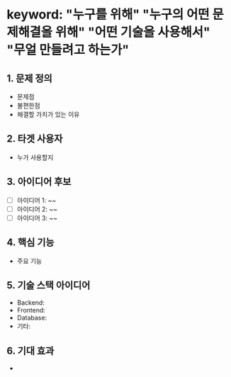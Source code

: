 # keyword: "누구를 위해" "누구의 어떤 문제해결을 위해" "어떤 기술을 사용해서" "무얼 만들려고 하는가"


## 1. 문제 정의 
- 문제점
- 불편한점
- 해결할 가치가 있는 이유

## 2. 타겟 사용자 
- 누가 사용할지

## 3. 아이디어 후보 
- [ ] 아이디어 1: ~~  
- [ ] 아이디어 2: ~~  
- [ ] 아이디어 3: ~~  

## 4. 핵심 기능 
- 주요 기능

## 5. 기술 스택 아이디어 
- Backend:  
- Frontend:  
- Database: 
- 기타: 

## 6. 기대 효과 
- 
